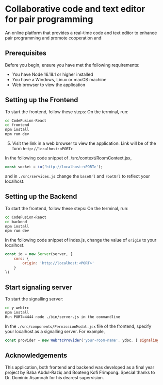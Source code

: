 # Collaborative code and text editor for pair programming
An online platform that provides a real-time code and text editor to enhance pair programming and promote cooperation and

## Prerequisites
Before you begin, ensure you have met the following requirements:
- You have Node 16.18.1 or higher installed
- You have a Windows, Linux or macOS machine
- Web browser to view the application

## Setting up the Frontend
To start the frontend, follow these steps:
On the terminal, run:
```bash
cd CodeFusion-React
cd frontend
npm install
npm run dev
```
5. Visit the link in a web browser to view the application. Link will be of the form `http://localhost:<PORT>`

In the following code snippet of ./src/context/RoomContext.jsx,
```javascript
const socket = io('http://localhost:<PORT>');
```
and in `./src/services.js`
change the `baseUrl` and `rootUrl` to reflect your localhost.

## Setting up the Backend
To start the frontend, follow these steps:
On the terminal, run:
```bash
cd CodeFusion-React
cd backend
npm install
npm run dev
```
In the following code snippet of index.js, change the value of `origin`
to your localhost.
```javascript
const io = new Server(server, {
    cors: {
        origin: 'http://localhost:<PORT>'
    }
})
```

## Start signaling server
To start the signalling server:
```bash
cd y-webtrc
npm install
Run PORT=4444 node ./bin/server.js in the commandline
```
In the `./src/components/PermissionModal.jsx` file of the frontend, specify your localhost as a signalling server.
For example,
```javascript
const provider = new WebrtcProvider('your-room-name', ydoc, { signaling: ['wss://y-webrtc-production-2501.up.railway.app', 'ws://localhost:4444'] })
```

## Acknowledgements
This application, both frontend and backend was developed as a final year project by Baba Abdul-Raziq and Boateng Kofi Frimpong. Special thanks to Dr. Dominic Asamoah for his dearest supervision.
